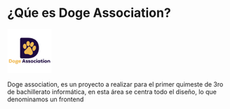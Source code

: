 # ¿Qúe es Doge Association?

<img src="/img/Doge_logo.svg" alt="Logo" width=20%>

Doge association, es un proyecto a realizar para el primer quimeste de 3ro de bachillerato informática, en esta área se centra todo el diseño, lo que denominamos un frontend
